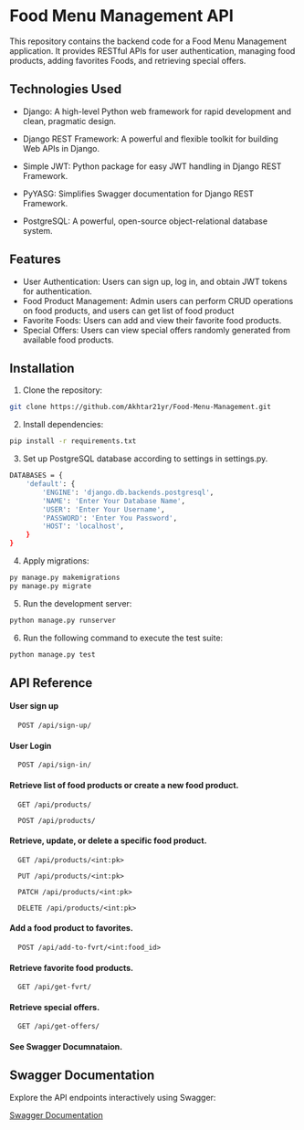 # Food Menu Management API

This repository contains the backend code for a Food Menu Management application. It provides RESTful APIs for user authentication, managing food products, adding favorites Foods, and retrieving special offers.

## Technologies Used

- Django: A high-level Python web framework for rapid development and clean, pragmatic design.
- Django REST Framework: A powerful and flexible toolkit for building Web APIs in Django.
- Simple JWT: Python package for easy JWT handling in Django REST Framework.

- PyYASG: Simplifies Swagger documentation for Django REST Framework.

- PostgreSQL: A powerful, open-source object-relational database system.

## Features

- User Authentication: Users can sign up, log in, and obtain JWT tokens for authentication.
- Food Product Management: Admin users can perform CRUD operations on food products,
and users can get list of food product
- Favorite Foods: Users can add and view their favorite food products.
- Special Offers: Users can view special offers randomly generated from available food products.

## Installation

1. Clone the repository:

```bash
git clone https://github.com/Akhtar21yr/Food-Menu-Management.git
```
2. Install dependencies:

```bash
pip install -r requirements.txt
```

3. Set up PostgreSQL database according to settings in settings.py.
```bash
DATABASES = {
    'default': {
        'ENGINE': 'django.db.backends.postgresql',
        'NAME': 'Enter Your Database Name',
        'USER': 'Enter Your Username',
        'PASSWORD': 'Enter You Password',
        'HOST': 'localhost',  
    }
}
```

4. Apply migrations:
```bash 
py manage.py makemigrations
py manage.py migrate  
```
5. Run the development server:
```bash
python manage.py runserver
```

6. Run the following command to execute the test suite:
```bash
python manage.py test
```


## API Reference

#### User sign up

```http
  POST /api/sign-up/
```

#### User Login

```http
  POST /api/sign-in/
```

####  Retrieve list of food products or create a new food product.

```http
  GET /api/products/
```
```http
  POST /api/products/
```

#### Retrieve, update, or delete a specific food product.

```http
  GET /api/products/<int:pk>
```
```http
  PUT /api/products/<int:pk>
```
```http
  PATCH /api/products/<int:pk>
```
```http
  DELETE /api/products/<int:pk>
```

#### Add a food product to favorites.

```http
  POST /api/add-to-fvrt/<int:food_id>
```

#### Retrieve favorite food products.

```http
  GET /api/get-fvrt/
```

#### Retrieve special offers.

```http
  GET /api/get-offers/
```
#### See Swagger Documnataion.

## Swagger Documentation

Explore the API endpoints interactively using Swagger:

[Swagger Documentation](http://127.0.0.1:8000/swagger/)




